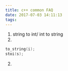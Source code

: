 ```yaml
---
title: c++ common FAQ
date: 2017-07-03 14:11:13
tags:
---
```


1. string to int/ int to string
2. 
```c++
to_string(i);
stoi(s);
```

2. 